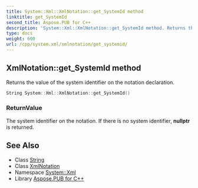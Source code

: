 ```yaml
---
title: System::Xml::XmlNotation::get_SystemId method
linktitle: get_SystemId
second_title: Aspose.PUB for C++
description: 'System::Xml::XmlNotation::get_SystemId method. Returns the value of the system identifier on the notation declaration in C++.'
type: docs
weight: 600
url: /cpp/system.xml/xmlnotation/get_systemid/
---
```

## XmlNotation::get_SystemId method


Returns the value of the system identifier on the notation declaration.

```cpp
String System::Xml::XmlNotation::get_SystemId()
```


### ReturnValue

The system identifier on the notation. If there is no system identifier, **nullptr** is returned.

## See Also

* Class [String](../../../system/string/)
* Class [XmlNotation](../)
* Namespace [System::Xml](../../)
* Library [Aspose.PUB for C++](../../../)
